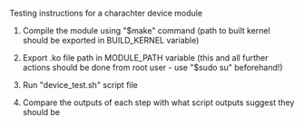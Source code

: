 Testing instructions for a charachter device module

1. Compile the module using "$make" command (path to built kernel should be exported in BUILD_KERNEL variable)

2. Export .ko file path in MODULE_PATH variable (this and all further actions should be done from root user - use "$sudo su" beforehand!)

3. Run "device_test.sh" script file

4. Compare the outputs of each step with what script outputs suggest they should be
